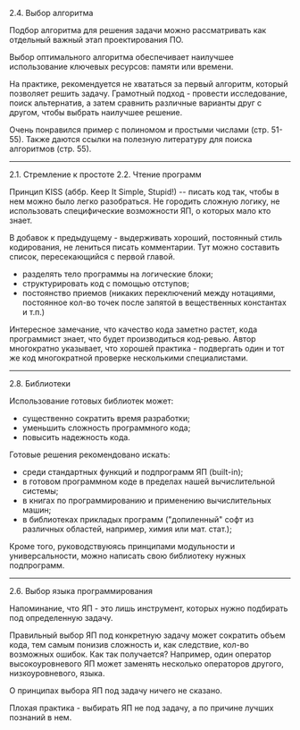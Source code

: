 
2.4. Выбор алгоритма

Подбор алгоритма для решения задачи можно рассматривать как отдельный важный этап проектирования ПО.

Выбор оптимального алгоритма обеспечивает наилучшее использование ключевых ресурсов: памяти или времени.

На практике, рекомендуется не хвататься за первый алгоритм, который позволяет решить задачу. Грамотный подход - провести исследование, поиск альтернатив, а затем сравнить различные варианты друг с другом, чтобы выбрать наилучшее решение.

Очень понравился пример с полиномом и простыми числами (стр. 51-55).
Также даются ссылки на полезную литературу для поиска алгоритмов (стр. 55).

---

2.1. Стремление к простоте
2.2. Чтение программ

Принцип KISS (аббр. Keep It Simple, Stupid!) -- писать код так, чтобы в нем можно было легко разобраться. Не городить сложную логику, не использовать специфические возможности ЯП, о которых мало кто знает.

В добавок к предыдущему - выдерживать хороший, постоянный стиль кодирования, не лениться писать комментарии.
Тут можно составить список, пересекающийся с первой главой.
- разделять тело программы на логические блоки;
- структурировать код с помощью отступов;
- постоянство приемов (никаких переключений между нотациями, постоянное кол-во точек после запятой в вещественных константах и т.п.)

Интересное замечание, что качество кода заметно растет, кода программист знает, что будет производиться код-ревью. Автор многократно указывает, что хорошей практика - подвергать один и тот же код многократной проверке несколькими специалистами.

---

2.8. Библиотеки

Использование готовых библиотек может:
- существенно сократить время разработки;
- уменьшить сложность программного кода;
- повысить надежность кода.

Готовые решения рекомендовано искать:
- среди стандартных функций и подпрограмм ЯП (built-in);
- в готовом программном коде в пределах нашей вычислительной системы;
- в книгах по программированию и применению вычислительных машин;
- в библиотеках прикладых программ ("допиленный" софт из различных областей, например, химия или мат. стат.);

Кроме того, руководствуюясь принципами модульности и универсальности, можно написать свою библиотеку нужных подпрограмм.

---

2.6. Выбор языка программирования

Напоминание, что ЯП - это лишь инструмент, которых нужно подбирать под определенную задачу.

Правильный выбор ЯП под конкретную задачу может сократить объем кода, тем самым понизив сложность и, как следствие, кол-во возможных ошибок.
Как так получается? Например, один оператор высокоуровневого ЯП может заменять несколько операторов другого, низкоуровневого, языка.

О принципах выбора ЯП под задачу ничего не сказано.

Плохая практика - выбирать ЯП не под задачу, а по причине лучших познаний в нем.

